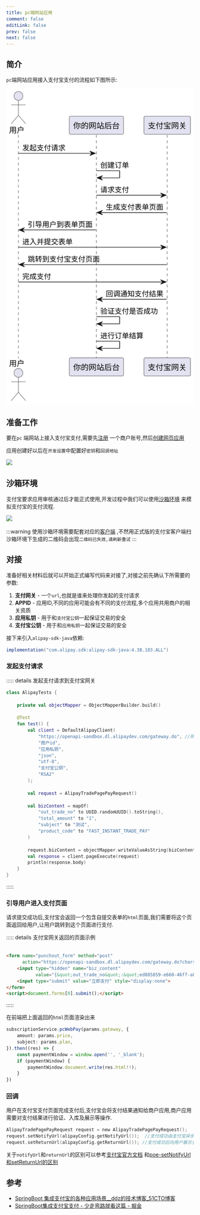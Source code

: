 ```yaml
---
title: pc端网站应用
comment: false
editLink: false
prev: false
next: false
---
```


## 简介

`pc`端网站应用接入支付宝支付的流程如下图所示:

![支付宝pc网站支付.svg](../assets/%E6%94%AF%E4%BB%98%E5%AE%9Dpc%E7%BD%91%E7%AB%99%E6%94%AF%E4%BB%98.svg)

## 准备工作

要在`pc`
端网站上接入支付宝支付,需要先[注册](https://b.alipay.com/page/settle-b/guide)
一个商户账号,然后[创建网页应用](https://open.alipay.com/develop/pm/create?templateId=6-bcb9-7250e6fd2c431487669730456&from=payappsite)

应用创建好以后在`开发设置`中配置好`密钥`和`回调地址`

![](https://cdn.jsdelivr.net/gh/hhypygy/images@master/20240112/image.72fq93ksfmo0.png)

## 沙箱环境

支付宝要求应用审核通过后才能正式使用,开发过程中我们可以使用[沙箱环境](https://open.alipay.com/develop/sandbox/app)
来模拟支付宝的支付流程.

![](https://cdn.jsdelivr.net/gh/hhypygy/images@master/20240112/image.5h0rtmw2oko0.png)

:::warning
使用沙箱环境需要配套对应的[客户端](https://open.alipay.com/develop/sandbox/tool)
,不然用正式版的支付宝客户端扫沙箱环境下生成的二维码会出现`二维码已失效,请刷新重试`
:::

## 对接

准备好相关材料后就可以开始正式编写代码来对接了,对接之前先确认下所需要的参数:

1. **支付网关** - 一个`url`,也就是谁来处理你发起的支付请求
2. **APPID** - 应用ID,不同的应用可能会有不同的支付流程,多个应用共用商户的相关资质
3. **应用私钥** - 用于和`支付宝公钥`一起保证交易的安全
4. **支付宝公钥** - 用于和`应用私钥`一起保证交易的安全

接下来引入`alipay-sdk-java`依赖:

```gradle
implementation("com.alipay.sdk:alipay-sdk-java:4.38.183.ALL")
```

### 发起支付请求

::::: details 发起支付请求到支付宝网关

```kotlin
class AlipayTests {

    private val objectMapper = ObjectMapperBuilder.build()

    @Test
    fun test() {
        val client = DefaultAlipayClient(
            "https://openapi-sandbox.dl.alipaydev.com/gateway.do", //网关地址,这里是沙箱环境提供的,正式环境需要更换
            "商户id",
            "应用私钥",
            "json",
            "utf-8",
            "支付宝公钥",
            "RSA2"
        );

        val request = AlipayTradePagePayRequest()

        val bizContent = mapOf(
            "out_trade_no" to UUID.randomUUID().toString(),
            "total_amount" to "1",
            "subject" to "测试",
            "product_code" to "FAST_INSTANT_TRADE_PAY"
        )

        request.bizContent = objectMapper.writeValueAsString(bizContent)
        val response = client.pageExecute(request)
        println(response.body)
    }
}
```

:::::

### 引导用户进入支付页面

请求提交成功后,支付宝会返回一个包含自提交表单的`html`页面,我们需要将这个页面返回给用户,让用户跳转到这个页面进行支付.

::::: details 支付宝网关返回的页面示例

```html

<form name="punchout_form" method="post"
      action="https://openapi-sandbox.dl.alipaydev.com/gateway.do?charset=utf-8&method=alipay.trade.page.pay&sign=dWN5Vc%2B%2BoppYaXc6VI2KeDMJ0%2FgYZ%2FbP6vAFswnPu2cTV1AoM54yTZ8XoDxWpEXHRqWfKVXyIZ%2FreeNdINd6tx5e3t4zkRmCmufFM2Th5yOGfSyGUInj98lTGznv5Q85dpP%2BNblvNsjNA3CDfeuatO6IzD8YljdZH6tNaMSfLyYF4N4i3anMLqdEQ39GjGqHPCotH9uboQkWaTYfxU0%2Br%2FSj9K1uwDKVNEE03%2FhN1M5ODJf%2FsXvI9l%2FTNev2h8jaBMW%2FneKp380AxtV61AgDUp9EDaWRFumxPQfoWld0acr85Wgq3DoumDZCzZHNZuoVi66Ml7ZPOJxOfpQytWk6ww%3D%3D&version=1.0&app_id=9021000133696987&sign_type=RSA2&timestamp=2024-01-12+20%3A54%3A44&alipay_sdk=alipay-sdk-java-4.38.183.ALL&format=json">
    <input type="hidden" name="biz_content"
           value="{&quot;out_trade_no&quot;:&quot;ed885859-e660-46ff-a820-8c6501ee3d35&quot;,&quot;total_amount&quot;:&quot;1&quot;,&quot;subject&quot;:&quot;测试&quot;,&quot;product_code&quot;:&quot;FAST_INSTANT_TRADE_PAY&quot;}">
    <input type="submit" value="立即支付" style="display:none">
</form>
<script>document.forms[0].submit();</script>
```

:::::

在前端把上面返回的`html`页面渲染出来

```ts
subscriptionService.pcWebPay(params.gateway, {
    amount: params.price,
    subject: params.plan,
}).then((res) => {
    const paymentWindow = window.open('', '_blank');
    if (paymentWindow) {
        paymentWindow.document.write(res.html!!);
    }
})
```

### 回调

用户在支付宝支付页面完成支付后,支付宝会将支付结果通知给商户应用,商户应用需要对支付结果进行验证、入库及展示等操作.

```kotlin
AlipayTradePagePayRequest request = new AlipayTradePagePayRequest();  
request.setNotifyUrl(alipayConfig.getNotifyUrl());  //支付成功由支付宝异步通知应用网关
request.setReturnUrl(alipayConfig.getReturnUrl()); //支付成功后向用户展示支付结果的页面的地址
```

关于`notifyUrl`和`returnUrl`的区别可以参考[支付宝官方文档](https://opendocs.alipay.com/open/270/105902)
和[poe-setNotifyUrl和setReturnUrl的区别](https://poe.com/chat/1xa79mxvm666ybiojri)

## 参考

* [SpringBoot 集成支付宝的各种应用场景__ddz的技术博客_51CTO博客](https://blog.51cto.com/loveddz/6150371)
* [SpringBoot集成支付宝支付 - 少走弯路就看这篇 - 掘金](https://juejin.cn/post/7244498421283881021#heading-4)

